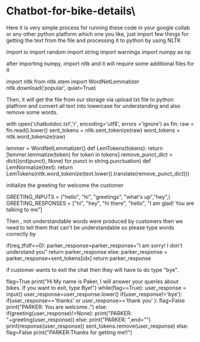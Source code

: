 # Chatbot-for-bike-details\
Here it is very simple process for running these code in your google collab or any other python platform which one you like, just import few things for getting the text from the file and processing it to python by using NLTK 

import io
import random
import string
import warnings
import numpy as np

after importing numpy, import nltk and it will require some additional files for it

import nltk
from nltk.stem import WordNetLemmatizer
nltk.download('popular', quiet=True)

Then, it will get the file from our storage via upload txt file to python platfrom and convert all text into lowercase for understanding and also remove some words.

with open('chatbotdoc.txt','r', encoding='utf8', errors ='ignore') as fin:
    raw = fin.read().lower()
sent_tokens = nltk.sent_tokenize(raw)
word_tokens = nltk.word_tokenize(raw)

lemmer = WordNetLemmatizer()
def LemTokens(tokens):
    return [lemmer.lemmatize(token) for token in tokens]
remove_punct_dict = dict((ord(punct), None) for punct in string.punctuation)
def LemNormalize(text):
    return LemTokens(nltk.word_tokenize(text.lower().translate(remove_punct_dict)))
    
initialize the greeting for welcome the customer

GREETING_INPUTS = ("hello", "hi", "greetings", "what's up","hey",)
GREETING_RESPONSES = ["hi", "hey", "hi there", "hello", "I am glad! You are talking to me"]

Then , not understandable words were produced by customers then we need to tell them that can't be understandable so please type words correctly by

if(req_tfidf==0):
        parker_response=parker_response+"I am sorry! I don't understand you"
        return parker_response
    else:
        parker_response = parker_response+sent_tokens[idx]
        return parker_response
        
if customer wants to exit the chat then they will have to do type "bye".

flag=True
print("Hi My name is Paker, I will answer your queries about bikes. If you want to exit, type Bye!")
while(flag==True):
    user_response = input()
    user_response=user_response.lower()
    if(user_response!='bye'):
        if(user_response=='thanks' or user_response=='thank you' ):
            flag=False
            print("PARKER: You are welcome..")
        else:
            if(greeting(user_response)!=None):
                print("PARKER: "+greeting(user_response))
            else:
                print("PARKER: ",end="")
                print(response(user_response))
                sent_tokens.remove(user_response)
    else:
        flag=False
        print("PARKER:Thanks for getting me!!")  
        
    
